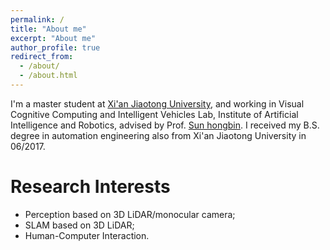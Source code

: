 ```yaml
---
permalink: /
title: "About me"
excerpt: "About me"
author_profile: true
redirect_from: 
  - /about/
  - /about.html
---
```


I'm a master student at [Xi'an Jiaotong University](http://en.xjtu.edu.cn/), and working in Visual Cognitive Computing and Intelligent Vehicles Lab, Institute of Artificial Intelligence and Robotics, advised by Prof. [Sun hongbin](http://gr.xjtu.edu.cn/web/hsun). I received my B.S. degree in automation engineering also from Xi'an Jiaotong University in 06/2017.

Research Interests
======
- Perception based on 3D LiDAR/monocular camera;
- SLAM based on 3D LiDAR;
- Human-Computer Interaction.
